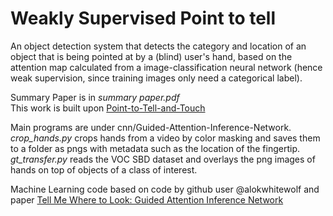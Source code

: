 # Weakly Supervised Point to tell
An object detection system that detects the category and location of an object that is being pointed at by a (blind) user's hand, based on the attention map calculated from a image-classification neural network (hence weak supervision, since training images only need a categorical label).

Summary Paper is in *summary paper.pdf*  
This work is built upon [Point-to-Tell-and-Touch](https://ieeexplore.ieee.org/document/8967647)

Main programs are under cnn/Guided-Attention-Inference-Network.
*crop_hands.py* crops hands from a video by color masking and saves them to a folder
as pngs with metadata such as the location of the fingertip.
*gt_transfer.py* reads the VOC SBD dataset and overlays the png images of hands on top of objects of a class of interest. 

Machine Learning code based on code by github user @alokwhitewolf and paper [Tell Me Where to Look: Guided Attention Inference Network](https://arxiv.org/abs/1802.10171)
